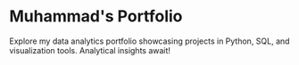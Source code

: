 # Muhammad's Portfolio

Explore my data analytics portfolio showcasing projects in Python, SQL, and visualization tools. Analytical insights await!
